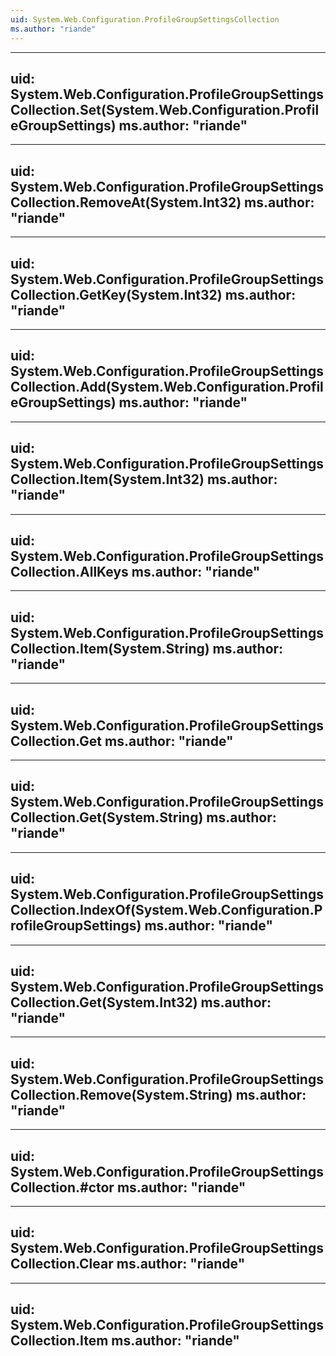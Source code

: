 ```yaml
---
uid: System.Web.Configuration.ProfileGroupSettingsCollection
ms.author: "riande"
---
```


---
uid: System.Web.Configuration.ProfileGroupSettingsCollection.Set(System.Web.Configuration.ProfileGroupSettings)
ms.author: "riande"
---

---
uid: System.Web.Configuration.ProfileGroupSettingsCollection.RemoveAt(System.Int32)
ms.author: "riande"
---

---
uid: System.Web.Configuration.ProfileGroupSettingsCollection.GetKey(System.Int32)
ms.author: "riande"
---

---
uid: System.Web.Configuration.ProfileGroupSettingsCollection.Add(System.Web.Configuration.ProfileGroupSettings)
ms.author: "riande"
---

---
uid: System.Web.Configuration.ProfileGroupSettingsCollection.Item(System.Int32)
ms.author: "riande"
---

---
uid: System.Web.Configuration.ProfileGroupSettingsCollection.AllKeys
ms.author: "riande"
---

---
uid: System.Web.Configuration.ProfileGroupSettingsCollection.Item(System.String)
ms.author: "riande"
---

---
uid: System.Web.Configuration.ProfileGroupSettingsCollection.Get
ms.author: "riande"
---

---
uid: System.Web.Configuration.ProfileGroupSettingsCollection.Get(System.String)
ms.author: "riande"
---

---
uid: System.Web.Configuration.ProfileGroupSettingsCollection.IndexOf(System.Web.Configuration.ProfileGroupSettings)
ms.author: "riande"
---

---
uid: System.Web.Configuration.ProfileGroupSettingsCollection.Get(System.Int32)
ms.author: "riande"
---

---
uid: System.Web.Configuration.ProfileGroupSettingsCollection.Remove(System.String)
ms.author: "riande"
---

---
uid: System.Web.Configuration.ProfileGroupSettingsCollection.#ctor
ms.author: "riande"
---

---
uid: System.Web.Configuration.ProfileGroupSettingsCollection.Clear
ms.author: "riande"
---

---
uid: System.Web.Configuration.ProfileGroupSettingsCollection.Item
ms.author: "riande"
---
